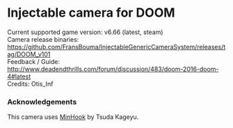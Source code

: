 Injectable camera for DOOM 
============================

Current supported game version: v6.66 (latest, steam)  
Camera release binaries: https://github.com/FransBouma/InjectableGenericCameraSystem/releases/tag/DOOM_v101  
Feedback / Guide: http://www.deadendthrills.com/forum/discussion/483/doom-2016-doom-4#latest  
Credits: Otis_Inf  

### Acknowledgements
This camera uses [MinHook](https://github.com/TsudaKageyu/minhook) by Tsuda Kageyu.
